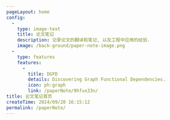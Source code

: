 ```yaml
---
pageLayout: home
config:
  -
    type: image-text
    title: 论文笔记
    description: 记录论文的翻译和笔记, 以及工程中应用的经验.
    image: /back-ground/paper-note-image.png
  -
    type: features
    features:
      -
        title: DGFD
        details: Discovering Graph Functional Dependencies.
        icon: ph:graph
        link: /paperNote/9hfux33n/
title: 论文笔记首页
createTime: 2024/09/20 16:15:12
permalink: /paperNote/
---
```

